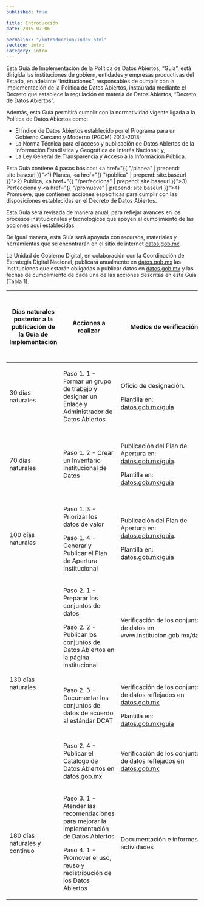 ```yaml
---
published: true

title: Introducción
date: 2015-07-06

permalink: "/introduccion/index.html"
section: intro
category: intro
---
```


Esta Guía de Implementación de la Política de Datos Abiertos, “Guía”, está dirigida las instituciones de gobiern, entidades y empresas productivas del Estado, en adelante “Instituciones”, responsables de cumplir con la implementación de la Política de Datos Abiertos, instaurada mediante el Decreto que establece la regulación en materia de Datos Abiertos, “Decreto de Datos Abiertos”.

Además, esta Guía permitirá cumplir con la normatividad vigente ligada a la Política de Datos Abiertos como:

- El Índice de Datos Abiertos establecido por el Programa para un Gobierno Cercano y Moderno (PGCM) 2013-2018;
- La Norma Técnica para el acceso y publicación de Datos Abiertos de la Información Estadística y Geográfica de Interés Nacional; y,
- La Ley General de Transparencia y Acceso a la Información Pública.

Esta Guía contiene 4 pasos básicos: <a href="{{ "/planea" | prepend: site.baseurl }}">1) Planea</a>, <a href="{{ "/publica" | prepend: site.baseurl }}">2) Publica</a>, <a href="{{ "/perfecciona" | prepend: site.baseurl }}">3) Perfecciona</a> y <a href="{{ "/promueve" | prepend: site.baseurl }}">4) Promueve</a>, que contienen acciones específicas para cumplir con las disposiciones establecidas en el Decreto de Datos Abiertos.

Esta Guía será revisada de manera anual, para reflejar avances en los procesos institucionales y tecnológicos que apoyen el cumplimiento de las acciones aquí establecidas.

De igual manera, esta Guía será apoyada con recursos, materiales y herramientas que se encontrarán en el sitio de internet <a href="http://datos.gob.mx" target="_blank">datos.gob.mx</a>.

La Unidad de Gobierno Digital, en colaboración con la Coordinación de Estrategia Digital Nacional, publicará anualmente en <a href="http://datos.gob.mx" target="_blank">datos.gob.mx</a> las Instituciones que estarán obligadas a publicar datos en <a href="http://datos.gob.mx" target="_blank">datos.gob.mx</a> y las fechas de cumplimiento de cada una de las acciones descritas en esta Guía (Tabla 1).

<table>
    <thead>
        <tr>
            <th>Días naturales posterior a la publicación de la Guía de Implementación</th>
            <th>Acciones a realizar</th>
            <th>Medios de verificación</th>
            <th>Cumplimiento normativo del "Decreto de Datos Abiertos" y el Índice de Datos Abiertos del PGCM</th>
        </tr>
    </thead>
    <tbody>
        <tr>
            <td><p>30 días naturales</p></td>
            <td><p>Paso 1. 1 - Formar un grupo de trabajo y designar un Enlace y Administrador de Datos Abiertos</p></td>
            <td><p>Oficio de designación.</p><p>Plantilla en: <a href="http://datos.gob.mx/guia">datos.gob.mx/guia</a></p></td>
            <td><p>Decreto de Datos Abiertos e Índice de Datos Abiertos del PGCM</p></td>
        </tr>
        <tr>
            <td><p>70 días naturales</p></td>
            <td><p>Paso 1. 2 - Crear un Inventario Institucional de Datos</p></td>
            <td><p>Publicación del Plan de Apertura en: <a href="http://datos.gob.mx/guia">datos.gob.mx/guia</a>.</p><p>Plantilla en: <a href="http://datos.gob.mx/guia">datos.gob.mx/guia</a></p></td>
            <td><p>Decreto de Datos Abiertos e Índice de Datos Abiertos del PGCM</p></td>
        </tr>
        <tr>
            <td><p>100 días naturales</p></td>
            <td><p>Paso 1. 3 - Priorizar los datos de valor</p><p>Paso 1. 4 - Generar y Publicar el Plan de Apertura Institucional</p></td>
            <td><p>Publicación del Plan de Apertura en: <a href="http://datos.gob.mx/guia">datos.gob.mx/guia</a>.</p><p>Plantilla en: <a href="http://datos.gob.mx/guia">datos.gob.mx/guia</a></p></td>
            <td><p>Decreto de Datos Abiertos e Índice de Datos Abiertos del PGCM</p></td>
        </tr>
        <tr>
            <td rowspan="3"><p>130 días naturales</p></td>
            <td><p>Paso 2. 1 - Preparar los conjuntos de datos</p><p>Paso 2. 2 - Publicar los conjuntos de Datos Abiertos en la página institucional</p></td>
            <td><p>Verificación de los conjuntos de datos en www.institucion.gob.mx/datos</p></td>
            <td><p>Decreto de Datos Abiertos e Índice de Datos Abiertos del PGCM</p></td>
        </tr>
        <tr>
            <td><p>Paso 2. 3 - Documentar los conjuntos de datos de acuerdo al estándar DCAT</p></td>
            <td><p>Verificación de los conjuntos de datos reflejados en <a href="http://datos.gob.mx" target="_blank">datos.gob.mx</a></p><p>Plantilla en: <a href="http://datos.gob.mx/guia" target="_blank">datos.gob.mx/guia</a></p></td>
            <td><p>Decreto de Datos Abiertos</p></td>
        </tr>
        <tr>
            <td><p>Paso 2. 4 - Publicar el Catálogo de Datos Abiertos en <a href="http://datos.gob.mx" target="_blank">datos.gob.mx</a></p></td>
            <td><p>Verificación de los conjuntos de datos reflejados en <a href="http://datos.gob.mx" target="_blank">datos.gob.mx</a></p></td>
            <td><p>Decreto de Datos Abiertos</p></td>
        </tr>
        <tr>
            <td><p>180 días naturales y continuo</p></td>
            <td><p>Paso 3. 1 - Atender las recomendaciones para mejorar la implementación de Datos Abiertos</p><p>Paso 4. 1 - Promover el uso, reuso y redistribución de los Datos Abiertos</p></td>
            <td><p>Documentación e informes de actividades</p></td>
            <td><p>Decreto de Datos Abiertos</p></td>
        </tr>
    </tbody>
</table>